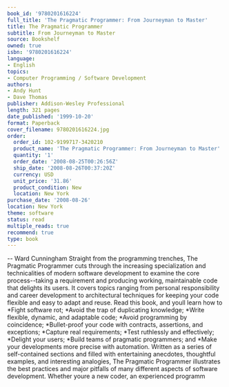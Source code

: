 ```yaml
---
book_id: '9780201616224'
full_title: 'The Pragmatic Programmer: From Journeyman to Master'
title: The Pragmatic Programmer
subtitle: From Journeyman to Master
source: Bookshelf
owned: true
isbn: '9780201616224'
language:
- English
topics:
- Computer Programming / Software Development
authors:
- Andy Hunt
- Dave Thomas
publisher: Addison-Wesley Professional
length: 321 pages
date_published: '1999-10-20'
format: Paperback
cover_filename: 9780201616224.jpg
order:
  order_id: 102-9199717-3420210
  product_name: 'The Pragmatic Programmer: From Journeyman to Master'
  quantity: '1'
  order_date: '2008-08-25T00:26:56Z'
  ship_date: '2008-08-26T00:37:20Z'
  currency: USD
  unit_price: '31.86'
  product_condition: New
  location: New York
purchase_date: '2008-08-26'
location: New York
theme: software
status: read
multiple_reads: true
recommend: true
type: book
---
```

-- Ward Cunningham Straight from the programming trenches, The Pragmatic Programmer cuts through the increasing specialization and technicalities of modern software development to examine the core process--taking a requirement and producing working, maintainable code that delights its users. It covers topics ranging from personal responsibility and career development to architectural techniques for keeping your code flexible and easy to adapt and reuse. Read this book, and youll learn how to *Fight software rot; *Avoid the trap of duplicating knowledge; *Write flexible, dynamic, and adaptable code; *Avoid programming by coincidence; *Bullet-proof your code with contracts, assertions, and exceptions; *Capture real requirements; *Test ruthlessly and effectively; *Delight your users; *Build teams of pragmatic programmers; and *Make your developments more precise with automation. Written as a series of self-contained sections and filled with entertaining anecdotes, thoughtful examples, and interesting analogies, The Pragmatic Programmer illustrates the best practices and major pitfalls of many different aspects of software development. Whether youre a new coder, an experienced programm
